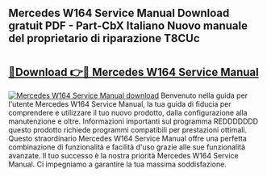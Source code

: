 ## Mercedes W164 Service Manual Download gratuit PDF - Part-CbX Italiano Nuovo manuale del proprietario di riparazione T8CUc

# <h2><a href="http://dfbry1.blite.top/?on=Mercedes+W164+Service+Manual">🔗Download 👉🔴 Mercedes W164 Service Manual</a></h2>

[![Mercedes W164 Service Manual download](https://i.imgur.com/lujVjoI.png)](http://dfbry1.blite.top/?on=Mercedes+W164+Service+Manual)
Benvenuto nella guida per l'utente Mercedes W164 Service Manual, la tua guida di fiducia per comprendere e utilizzare il tuo nuovo prodotto, dalla configurazione alla manutenzione e oltre. Informazioni importanti sul programma REDDDDDDD questo prodotto richiede programmi compatibili per prestazioni ottimali. Questo straordinario Mercedes W164 Service Manual offre una perfetta combinazione di funzionalità e facilità d'uso grazie alle sue funzionalità avanzate. Il tuo successo è la nostra priorità Mercedes W164 Service Manual. Ci impegniamo a garantire la tua massima soddisfazione.
